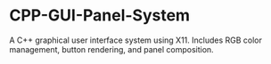 # CPP-GUI-Panel-System
A C++ graphical user interface system using X11. Includes RGB color management, button rendering, and panel composition.
